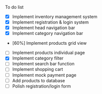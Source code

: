 To do list

- [x] Implement inventory management system
- [x] Implement registration & login system
- [x] Implement head navigation bar
- [x] Implement category navigation bar
- [60%] Implement products grid view
- [ ] Implement products individual page
- [x] Implement category filter
- [ ] Implement search bar function
- [ ] Implement shopping cart
- [ ] Implement mock payment page
- [ ] Add products to database
- [ ] Polish registration/login form
